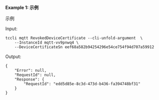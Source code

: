 **Example 1: 示例**

示例

Input: 

```
tccli mqtt RevokedDeviceCertificate --cli-unfold-argument  \
    --InstanceId mqtt-vv9pnwq4 \
    --DeviceCertificateSn eef68a582b94254296e54ce754f94d707a59912
```

Output: 
```
{
    "Error": null,
    "RequestId": null,
    "Response": {
        "RequestId": "edd5d85e-8c3d-473d-b436-fa394748bf31"
    }
}
```

